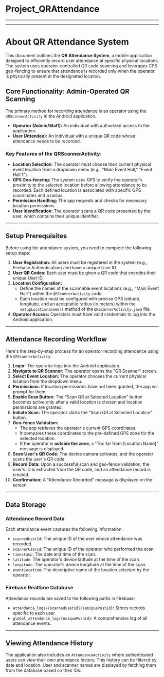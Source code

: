 # Project_QRAttendance
---
---

# About QR Attendance System

This document outlines the **QR Attendance System**, a mobile application designed to efficiently record user attendance at specific physical locations. The system uses operator-controlled QR code scanning and leverages GPS geo-fencing to ensure that attendance is recorded only when the operator is physically present at the designated location.

## Core Functionality: Admin-Operated QR Scanning

The primary method for recording attendance is an operator using the `QRScannerActivity` in the Android application.

-   **Operator (Admin/Staff):** An individual with authorized access to the application.
-   **User (Attendee):** An individual with a unique QR code whose attendance needs to be recorded.

### Key Features of the QRScannerActivity:

-   **Location Selection:** The operator must choose their current physical event location from a dropdown menu (e.g., "Main Event Hall," "Event Hall 1").
-   **GPS Geo-fencing:** The system uses GPS to verify the operator's proximity to the selected location before allowing attendance to be recorded. Each defined location is associated with specific GPS coordinates and a radius.
-   **Permission Handling:** The app requests and checks for necessary location permissions.
-   **User Identification:** The operator scans a QR code presented by the user, which contains their unique identifier.

---

## Setup Prerequisites

Before using the attendance system, you need to complete the following setup steps:

1.  **User Registration:** All users must be registered in the system (e.g., Firebase Authentication) and have a unique User ID.
2.  **User QR Codes:** Each user must be given a QR code that encodes their unique User ID.
3.  **Location Configuration:**
    -   Define the names of the scannable event locations (e.g., "Main Event Hall") within the `QRScannerActivity` code.
    -   Each location must be configured with precise GPS latitude, longitude, and an acceptable radius (in meters) within the `setupLocationZones()` method of the `QRScannerActivity.java` file.
4.  **Operator Access:** Operators must have valid credentials to log into the Android application.

---

## Attendance Recording Workflow

Here's the step-by-step process for an operator recording attendance using the `QRScannerActivity`:

1.  **Login:** The operator logs into the Android application.
2.  **Navigate to QR Scanner:** The operator opens the "QR Scanner" screen.
3.  **Select Event Location:** The operator chooses the current physical location from the dropdown menu.
4.  **Permissions:** If location permissions have not been granted, the app will prompt for them.
5.  **Enable Scan Button:** The "Scan QR at Selected Location" button becomes active only after a valid location is chosen and location permissions are granted.
6.  **Initiate Scan:** The operator clicks the "Scan QR at Selected Location" button.
7.  **Geo-fence Validation:**
    -   The app retrieves the operator's current GPS coordinates.
    -   It compares these coordinates to the pre-defined GPS zone for the selected location.
    -   If the operator is **outside the zone**, a "Too far from [Location Name]" message is displayed.
8.  **Scan User's QR Code:** The device camera activates, and the operator scans the user's QR code.
9.  **Record Data:** Upon a successful scan and geo-fence validation, the user's ID is extracted from the QR code, and an attendance record is created.
10. **Confirmation:** A "Attendance Recorded" message is displayed on the screen.

---

## Data Storage

### Attendance Record Data

Each attendance event captures the following information:

-   `scannedUserId`: The unique ID of the user whose attendance was recorded.
-   `scannerUserId`: The unique ID of the operator who performed the scan.
-   `timestamp`: The date and time of the scan.
-   `latitude`: The operator's device latitude at the time of the scan.
-   `longitude`: The operator's device longitude at the time of the scan.
-   `eventLocation`: The descriptive name of the location selected by the operator.

### Firebase Realtime Database

Attendance records are saved to the following paths in Firebase:

-   `attendance_logs/{scannedUserId}/{uniquePushId}`: Stores records specific to each user.
-   `global_attendance_log/{uniquePushId}`: A comprehensive log of all attendance events.

---

## Viewing Attendance History

The application also includes an `AttendanceActivity` where authenticated users can view their own attendance history. This history can be filtered by date and location. User and scanner names are displayed by fetching them from the database based on their IDs.
